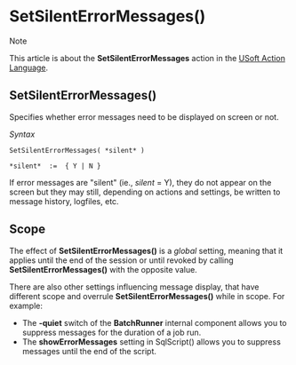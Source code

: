 # SetSilentErrorMessages()



> [!NOTE]
> This article is about the **SetSilentErrorMessages** action in the [USoft Action Language](/docs/Task%20flow/Action%20Language%20reference/USoft%20Action%20Language.md).

## **SetSilentErrorMessages()**

Specifies whether error messages need to be displayed on screen or not.

*Syntax*

```
SetSilentErrorMessages( *silent* )

*silent*  :=  { Y | N }
```

If error messages are "silent" (ie., *silent* = Y), they do not appear on the screen but they may still, depending on actions and settings, be written to message history, logfiles, etc.

## Scope

The effect of **SetSilentErrorMessages()** is a *global* setting, meaning that it applies until the end of the session or until revoked by calling **SetSilentErrorMessages()** with the opposite value.

There are also other settings influencing message display, that have different scope and overrule **SetSilentErrorMessages()** while in scope. For example:

- The **-quiet** switch of the **BatchRunner** internal component allows you to suppress messages for the duration of a job run.
- The **showErrorMessages** setting in SqlScript() allows you to suppress messages until the end of the script.